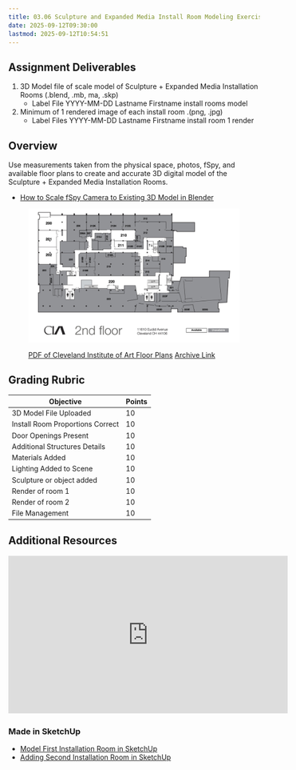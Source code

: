 ```yaml
---
title: 03.06 Sculpture and Expanded Media Install Room Modeling Exercise Assignment
date: 2025-09-12T09:30:00
lastmod: 2025-09-12T10:54:51
---
```


## Assignment Deliverables

1. 3D Model file of scale model of Sculpture + Expanded Media Installation Rooms (.blend, .mb, ma, .skp)
   - Label File YYYY-MM-DD Lastname Firstname install rooms model
2. Minimum of 1 rendered image of each install room .(png, .jpg)
   - Label Files YYYY-MM-DD Lastname Firstname install room 1 render

## Overview

Use measurements taken from the physical space, photos, fSpy, and available floor plans to create and accurate 3D digital model of the Sculpture + Expanded Media Installation Rooms.

- [How to Scale fSpy Camera to Existing 3D Model in Blender](../../../../3d-modeling/blender/scale-fspy-camera-to-existing-3d-model-in-blender.md)

<figure>

![CIA 2nd Floor Plan](./CIA-All-Floors-28-Oct-2022.jpg)

<figcaption>
 
[PDF of Cleveland Institute of Art Floor Plans](./CIA-All-Floors-28-Oct-2022.pdf) [Archive Link](./CIA-All-Floors-28-Oct-2022.pdf)

</figcaption>
</figure>

## Grading Rubric

<div class="responsive-table-markdown">

| Objective                        | Points |
| -------------------------------- | ------ |
| 3D Model File Uploaded           | 10     |
| Install Room Proportions Correct | 10     |
| Door Openings Present            | 10     |
| Additional Structures Details    | 10     |
| Materials Added                  | 10     |
| Lighting Added to Scene          | 10     |
| Sculpture or object added        | 10     |
| Render of room 1                 | 10     |
| Render of room 2                 | 10     |
| File Management                  | 10     |

</div>

## Additional Resources

<div class="iframe-16-9-container">
<iframe class="youTubeIframe" width="560" height="315" src="https://www.youtube.com/embed/okPjal2aFG4" title="YouTube video player" frameborder="0" allow="accelerometer; autoplay; clipboard-write; encrypted-media; gyroscope; picture-in-picture; web-share" referrerpolicy="strict-origin-when-cross-origin" allowfullscreen></iframe>
</div>

### Made in SketchUp

- [Model First Installation Room in SketchUp](https://youtu.be/7x6iT6GdIX8)
- [Adding Second Installation Room in SketchUp](https://youtu.be/9neVB6ioeWo)

